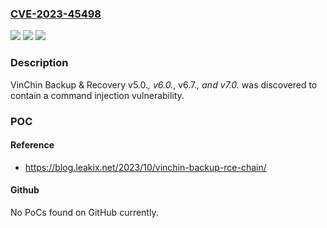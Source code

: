### [CVE-2023-45498](https://cve.mitre.org/cgi-bin/cvename.cgi?name=CVE-2023-45498)
![](https://img.shields.io/static/v1?label=Product&message=n%2Fa&color=blue)
![](https://img.shields.io/static/v1?label=Version&message=n%2Fa&color=blue)
![](https://img.shields.io/static/v1?label=Vulnerability&message=n%2Fa&color=brighgreen)

### Description

VinChin Backup & Recovery v5.0.*, v6.0.*, v6.7.*, and v7.0.* was discovered to contain a command injection vulnerability.

### POC

#### Reference
- https://blog.leakix.net/2023/10/vinchin-backup-rce-chain/

#### Github
No PoCs found on GitHub currently.


